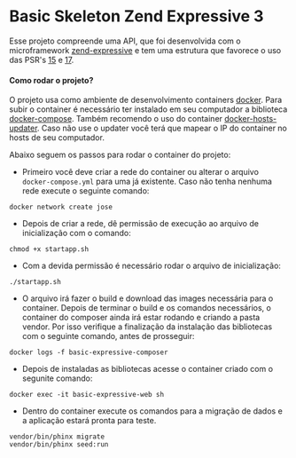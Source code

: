 # Basic Skeleton Zend Expressive 3

Esse projeto compreende uma API, que foi desenvolvida com o microframework
[zend-expressive](https://docs.zendframework.com/zend-expressive/) e tem uma estrutura
que favorece o uso das PSR's [15](https://www.php-fig.org/psr/psr-15/) e [17](https://www.php-fig.org/psr/psr-17/).

#### Como rodar o projeto?

O projeto usa como ambiente de desenvolvimento containers [docker](https://www.docker.com/). Para subir o container é necessário ter instalado em seu computador a biblioteca [docker-compose](https://docs.docker.com/compose/).
Também recomendo o uso do container [docker-hosts-updater](https://github.com/grachevko/docker-hosts-updater). Caso não use o updater você terá que mapear
o IP do container no hosts de seu computador.

Abaixo seguem os passos para rodar o container do projeto:

- Primeiro você deve criar a rede do container ou alterar o arquivo
```docker-compose.yml``` para uma já existente. Caso não tenha nenhuma rede
execute o seguinte comando:

```shell
docker network create jose
```

- Depois de criar a rede, dê permissão de execução ao arquivo de inicialização com o comando:

```shell
chmod +x startapp.sh
```

- Com a devida permissão é necessário rodar o arquivo de inicialização:

```shell
./startapp.sh
```

- O arquivo irá fazer o build e download das images necessária para o container.
Depois de terminar o build e os comandos necessários, o container do composer ainda
irá estar rodando e criando a pasta vendor. Por isso verifique a finalização da instalação das bibliotecas
com o seguinte comando, antes de prosseguir:

```shell
docker logs -f basic-expressive-composer
```

- Depois de instaladas as bibliotecas acesse o container criado com o segunite comando:

```shell
docker exec -it basic-expressive-web sh
```

- Dentro do container execute os comandos para a migração de dados e a aplicação estará pronta para teste.

```shell
vendor/bin/phinx migrate
vendor/bin/phinx seed:run
```